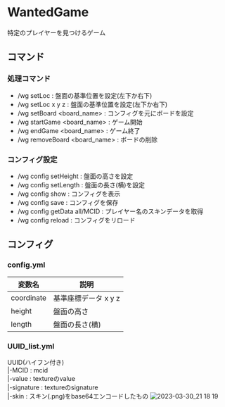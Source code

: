 # WantedGame
特定のプレイヤーを見つけるゲーム

## コマンド
### 処理コマンド
- /wg setLoc : 盤面の基準位置を設定(左下か右下)
- /wg setLoc x y z : 盤面の基準位置を設定(左下か右下)
- /wg setBoard <board_name>  : コンフィグを元にボードを設定
- /wg startGame <board_name> : ゲーム開始
- /wg endGame <board_name> : ゲーム終了
- /wg removeBoard <board_name> : ボードの削除
### コンフィグ設定
- /wg config setHeight <height> : 盤面の高さを設定
- /wg config setLength <length> : 盤面の長さ(横)を設定
- /wg config show : コンフィグを表示
- /wg config save : コンフィグを保存
- /wg config getData all/MCID : プレイヤー名のスキンデータを取得
- /wg config reload : コンフィグをリロード

## コンフィグ
### config.yml
| 変数名 | 説明 |
| ---- | ---- |
|  coordinate  |  基準座標データ x y z  |
|  height  |  盤面の高さ  |
| length | 盤面の長さ(横)|
### UUID_list.yml
UUID(ハイフン付き)\
    |-MCID : mcid\
    |-value : textureのvalue\
    |-signature : textureのsignature\
    |-skin : スキン(.png)をbase64エンコードしたもの
    ![2023-03-30_21 18 19](https://user-images.githubusercontent.com/115648249/228891001-f6c2e438-1e7e-4a52-ac69-a078610ba495.png)

    
